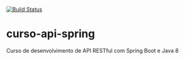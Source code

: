 [![Build Status](https://travis-ci.com/arthuramorim04/curso-api-spring.svg?branch=master)](https://travis-ci.com/arthuramorim04/curso-api-spring)

# curso-api-spring
Curso de desenvolvimento de API RESTful com Spring Boot e Java 8
